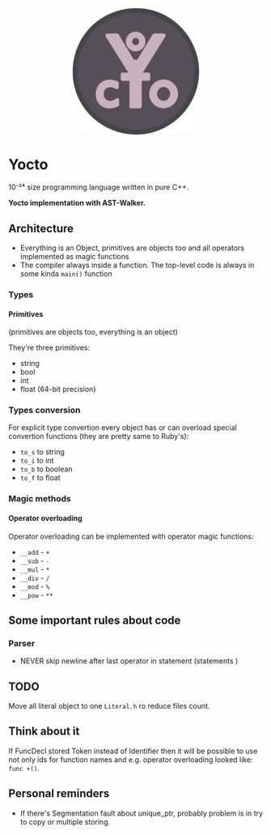 <p align="center">
	<img src="img/Yocto.png" width="250">	
</p>

# Yocto

10⁻²⁴ size programming language written in pure C++.

__Yocto implementation with AST-Walker.__

## Architecture
- Everything is an Object, primitives are objects too and all operators implemented as magic functions
- The compiler always inside a function. The top-level code is always in some kinda `main()` function

### Types

#### Primitives
(primitives are objects too, everything is an object)

They're three primitives:
- string
- bool
- int
- float (64-bit precision)

### Types conversion
For explicit type convertion every object has or can overload special convertion functions (they are pretty same to Ruby's):
- `to_s` to string
- `to_i` to int
- `to_b` to boolean
- `to_f` to float

### Magic methods

#### Operator overloading
Operator overloading can be implemented with operator magic functions:
- `__add` - `+`
- `__sub` - `-`
- `__mul` - `*`
- `__div` - `/`
- `__mod` - `%`
- `__pow` - `**`

## Some important rules about code

### Parser
- NEVER skip newline after last operator in statement (statements )

## TODO
Move all literal object to one `Literal.h` ro reduce files count.

## Think about it
If FuncDecl stored Token instead of Identifier then it will be possible to use not only ids for function names and e.g. operator overloading looked like: `func +()`.

## Personal reminders
- If there's Segmentation fault about unique_ptr, probably problem is in try to copy or multiple storing.